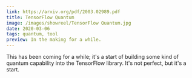 ```yaml
---
link: https://arxiv.org/pdf/2003.02989.pdf
title: TensorFlow Quantum
image: /images/showreel/TensorFlow Quantum.jpg
date: 2020-03-06
tags: quantum, tool
preview: In the making for a while.
---
```


This has been coming for a while; it's a start of building some kind of
quantum capability into the TensorFlow library. It's not perfect, but it's a
start.


